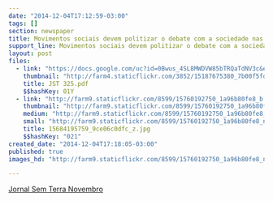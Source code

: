 ```yaml
---
date: "2014-12-04T17:12:59-03:00"
tags: []
section: newspaper
title: Movimentos sociais devem politizar o debate com a sociedade nas eleições
support_line: Movimentos sociais devem politizar o debate com a sociedade nas eleições
layout: post
files:
  - link: "https://docs.google.com/uc?id=0Bwus_4SL8MWDVW85bTRQaTdNV3c&export=download"
    thumbnail: "http://farm4.staticflickr.com/3852/15187675380_7b00f5fdff_b.jpg"
    title: JST 325.pdf
    $$hashKey: 01Y
  - link: "http://farm9.staticflickr.com/8599/15760192750_1a96b80fe8_b.jpg"
    thumbnail: "http://farm9.staticflickr.com/8599/15760192750_1a96b80fe8_t.jpg"
    medium: "http://farm9.staticflickr.com/8599/15760192750_1a96b80fe8_z.jpg"
    small: "http://farm9.staticflickr.com/8599/15760192750_1a96b80fe8_n.jpg"
    title: 15684195759_9ce06c0dfc_z.jpg
    $$hashKey: "021"
created_date: "2014-12-04T17:18:05-03:00"
published: true
images_hd: "http://farm9.staticflickr.com/8599/15760192750_1a96b80fe8_n.jpg"

---
```

<p><a href="https://docs.google.com/uc?id=0Bwus_4SL8MWDVW85bTRQaTdNV3c&amp;export=download">Jornal Sem Terra Novembro</a></p>
